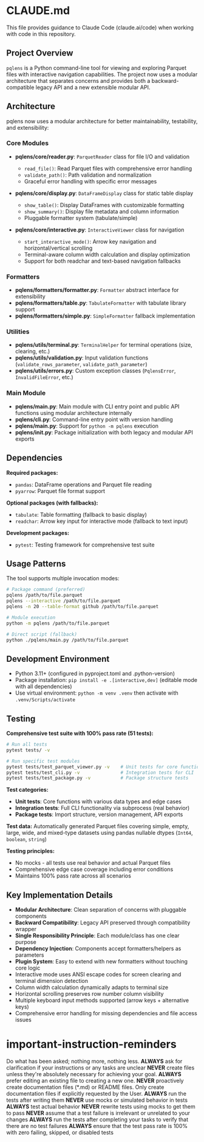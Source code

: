 # CLAUDE.md

This file provides guidance to Claude Code (claude.ai/code) when working with code in this repository.

## Project Overview

`pqlens` is a Python command-line tool for viewing and exploring Parquet files with interactive navigation capabilities. The project now uses a modular
architecture that separates concerns and provides both a backward-compatible legacy API and a new extensible modular API.

## Architecture

pqlens now uses a modular architecture for better maintainability, testability, and extensibility:

### Core Modules
- **pqlens/core/reader.py**: `ParquetReader` class for file I/O and validation
    - `read_file()`: Read Parquet files with comprehensive error handling
    - `validate_path()`: Path validation and normalization
    - Graceful error handling with specific error messages
    
- **pqlens/core/display.py**: `DataFrameDisplay` class for static table display
    - `show_table()`: Display DataFrames with customizable formatting
    - `show_summary()`: Display file metadata and column information
    - Pluggable formatter system (tabulate/simple)
    
- **pqlens/core/interactive.py**: `InteractiveViewer` class for navigation
    - `start_interactive_mode()`: Arrow key navigation and horizontal/vertical scrolling
    - Terminal-aware column width calculation and display optimization
    - Support for both readchar and text-based navigation fallbacks

### Formatters
- **pqlens/formatters/formatter.py**: `Formatter` abstract interface for extensibility
- **pqlens/formatters/table.py**: `TabulateFormatter` with tabulate library support
- **pqlens/formatters/simple.py**: `SimpleFormatter` fallback implementation

### Utilities
- **pqlens/utils/terminal.py**: `TerminalHelper` for terminal operations (size, clearing, etc.)
- **pqlens/utils/validation.py**: Input validation functions (`validate_rows_parameter`, `validate_path_parameter`)
- **pqlens/utils/errors.py**: Custom exception classes (`PqlensError`, `InvalidFileError`, etc.)

### Main Module
- **pqlens/main.py**: Main module with CLI entry point and public API functions using modular architecture internally
- **pqlens/cli.py**: Command-line entry point with version handling  
- **pqlens/__main__.py**: Support for `python -m pqlens` execution
- **pqlens/__init__.py**: Package initialization with both legacy and modular API exports

## Dependencies

**Required packages:**

- `pandas`: DataFrame operations and Parquet file reading
- `pyarrow`: Parquet file format support

**Optional packages (with fallbacks):**

- `tabulate`: Table formatting (fallback to basic display)
- `readchar`: Arrow key input for interactive mode (fallback to text input)

**Development packages:**

- `pytest`: Testing framework for comprehensive test suite

## Usage Patterns

The tool supports multiple invocation modes:

```bash
# Package command (preferred)
pqlens /path/to/file.parquet
pqlens --interactive /path/to/file.parquet
pqlens -n 20 --table-format github /path/to/file.parquet

# Module execution
python -m pqlens /path/to/file.parquet

# Direct script (fallback)
python ./pqlens/main.py /path/to/file.parquet
```

## Development Environment

- Python 3.11+ (configured in pyproject.toml and .python-version)
- Package installation: `pip install -e .[interactive,dev]` (editable mode with all dependencies)
- Use virtual environment: `python -m venv .venv` then activate with `.venv/Scripts/activate`

## Testing

**Comprehensive test suite with 100% pass rate (51 tests):**

```bash
# Run all tests
pytest tests/ -v

# Run specific test modules
pytest tests/test_parquet_viewer.py -v    # Unit tests for core functions
pytest tests/test_cli.py -v               # Integration tests for CLI
pytest tests/test_package.py -v           # Package structure tests
```

**Test categories:**

- **Unit tests**: Core functions with various data types and edge cases
- **Integration tests**: Full CLI functionality via subprocess (real behavior)
- **Package tests**: Import structure, version management, API exports

**Test data:** Automatically generated Parquet files covering simple, empty, large, wide, and mixed-type datasets using pandas nullable dtypes (`Int64`,
`boolean`, `string`)

**Testing principles:**

- No mocks - all tests use real behavior and actual Parquet files
- Comprehensive edge case coverage including error conditions
- Maintains 100% pass rate across all scenarios

## Key Implementation Details

- **Modular Architecture**: Clean separation of concerns with pluggable components
- **Backward Compatibility**: Legacy API preserved through compatibility wrapper
- **Single Responsibility Principle**: Each module/class has one clear purpose
- **Dependency Injection**: Components accept formatters/helpers as parameters
- **Plugin System**: Easy to extend with new formatters without touching core logic
- Interactive mode uses ANSI escape codes for screen clearing and terminal dimension detection
- Column width calculation dynamically adapts to terminal size
- Horizontal scrolling preserves row number column visibility
- Multiple keyboard input methods supported (arrow keys + alternative keys)
- Comprehensive error handling for missing dependencies and file access issues

# important-instruction-reminders

Do what has been asked; nothing more, nothing less.
**ALWAYS** ask for clarification if your instructions or any tasks are unclear
**NEVER** create files unless they're absolutely necessary for achieving your goal.
**ALWAYS** prefer editing an existing file to creating a new one.
**NEVER** proactively create documentation files (*.md) or README files. Only create documentation files if explicitly requested by the User.
**ALWAYS** run the tests after writing them
**NEVER** use mocks or simulated behavior in tests
**ALWAYS** test actual behavior
**NEVER** rewrite tests using mocks to get them to pass
**NEVER** assume that a test failure is irrelevant or unrelated to your changes
**ALWAYS** run the tests after completing your tasks to verify that there are no test failures
**ALWAYS** ensure that the test pass rate is 100% with zero failing, skipped, or disabled tests

